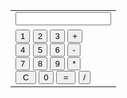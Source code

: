 <!DOCTYPE html>
<html>
<head>
  <title> Calculator </title>
<link rel="stylesheet" href="skin.css">
</head>
<body>
 <form name="calc">
<table>
    <tr>
        <td>
            <input type="text" name="input" size="16" id="answer">
            <br>
        </td>
    </tr>
    <tr>
        <td>
            <input type="button" name="one" value="1" onclick="calc.input.value += '1'">
            <input type="button" name="two" value="2" onclick="calc.input.value += '2'">
            <input type="button" name="three" value="3" onclick="calc.input.value += '3'">
            <input type="button" class="operator" name="plus" value="+" onclick="calc.input.value += '+'">
            <br>
            <input type="button" name="four" value="4" onclick="calc.input.value += '4'">
            <input type="button" name="five" value="5" onclick="calc.input.value += '5'">
            <input type="button" name="six" value="6" onclick="calc.input.value += '6'">
            <input type="button" class="operator" name="minus" value="-" onclick="calc.input.value += '-'">
             <br>
             <input type="button" name="seven" value="7" onclick="calc.input.value += '7'">
             <input type="button" name="eight" value="8" onclick="calc.input.value += '8'">
             <input type="button" name="nine" value="9" onclick="calc.input.value += '9'"> 
             <input type="button" class="operator" name="times" value="*" onclick="calc.input.value += '*'">
             <br>
             <input type="button" id="clear" name="clear" value=" C " onclick="calc.input.value=''">
             <input type="button" name="zero" value="0" onclick="clac.input.value +='0'">
             <input type="button" name="doit" value=" = " onclick="calc.input.value=eval(calc.input.value)">
             <input type="button" class="operator" name="div" value="/" onclick="calc.input.value += '/'">
             <br>
        </td>
    </tr>
</table>


 </form>   
    


</body>
</html>
